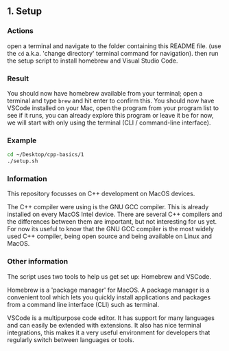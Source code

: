 ## 1. Setup

### Actions
open a terminal and navigate to the folder containing this README file. (use the `cd` a.k.a. 'change directory' terminal command for navigation).
then run the setup script to install homebrew and Visual Studio Code.

### Result
You should now have homebrew available from your terminal; open a terminal and type `brew` and hit enter to confirm this.
You should now have VSCode installed on your Mac, open the program from your program list to see if it runs, you can already explore this program or leave it be for now, we will start with only using the terminal (CLI / command-line interface).

### Example
```bash
cd ~/Desktop/cpp-basics/1
./setup.sh
```

### Information
This repository focusses on C++ development on MacOS devices.

The C++ compiler were using is the GNU GCC compiler. This is already installed on every MacOS Intel device. There are several C++ compilers and the differences between them are important, but not interesting for us yet. For now its useful to know that the GNU GCC compiler is the most widely used C++ compiler, being open source and being available on Linux and MacOS.  

### Other information
The script uses two tools to help us get set up: Homebrew and VSCode. 

Homebrew is a 'package manager' for MacOS. A package manager is a convenient tool which lets you quickly install applications and packages from a command line interface (CLI) such as terminal. 

VSCode is a multipurpose code editor. It has support for many languages and can easily be extended with extensions. It also has nice terminal integrations, this makes it a very useful environment for developers that regularly switch between languages or tools. 
